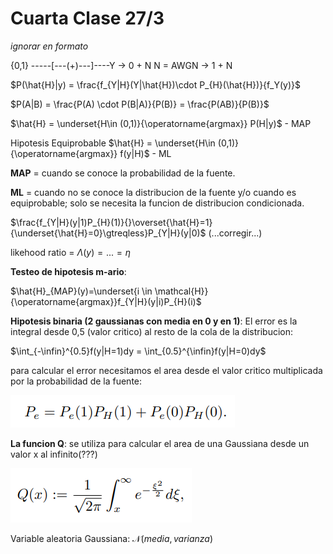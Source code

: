 # Cuarta Clase 27/3

*ignorar en formato*

{0,1}
-----[---(+)---]----Y  -> 0 + N
         N = AWGN      -> 1 + N


$P(\hat{H}|y) = \frac{f_{Y|H}(Y|\hat{H})\cdot P_{H}(\hat{H})}{f_Y(y)}$

$P(A|B) = \frac{P(A) \cdot P(B|A)}{P(B)} = \frac{P(AB)}{P(B)}$

$\hat{H} = \underset{H\in (0,1)}{\operatorname{argmax}} P(H|y)$  -  MAP

Hipotesis Equiprobable $\hat{H} = \underset{H\in (0,1)}{\operatorname{argmax}} f(y|H)$   -  ML

**MAP** = cuando se conoce la probabilidad de la fuente.

**ML** = cuando no se conoce la distribucion de la fuente y/o cuando es equiprobable; solo se necesita la funcion de distribucion condicionada.

$\frac{f_{Y|H}(y|1)P_{H}(1)}{}\overset{\hat{H}=1}{\underset{\hat{H}=0}\gtreqless}P_{Y|H}(y|0)$ (...corregir...)

likehood ratio = $Λ(y) = ... =\eta$

**Testeo de hipotesis m-ario**:

$\hat{H}_{MAP}(y)=\underset{i \in \mathcal{H}}{\operatorname{argmax}}f_{Y|H}(y|i)P_{H}(i)$

**Hipotesis binaria (2 gaussianas con media en 0 y en 1)**:
El error es la integral desde 0,5 (valor critico) al resto de la cola de la distribucion:

$\int_{-\infin}^{0.5}f(y|H=1)dy = \int_{0.5}^{\infin}f(y|H=0)dy$

para calcular el error necesitamos el area desde el valor critico multiplicada por la probabilidad de la fuente:

![alt text](Imagenes/image.png)

**La funcion Q**: 
se utiliza para calcular el area de una Gaussiana desde un valor x al infinito(???)

![alt text](Imagenes/image-1.png)

Variable aleatoria Gaussiana: $\mathcal{N}(media,varianza)$
